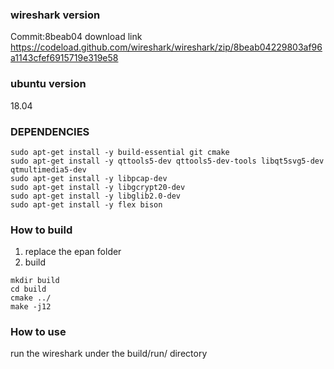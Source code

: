 ### wireshark version 
Commit:8beab04 
download link https://codeload.github.com/wireshark/wireshark/zip/8beab04229803af96a1143cfef6915719e319e58
### ubuntu version
18.04
### DEPENDENCIES
```
sudo apt-get install -y build-essential git cmake 
sudo apt-get install -y qttools5-dev qttools5-dev-tools libqt5svg5-dev qtmultimedia5-dev
sudo apt-get install -y libpcap-dev
sudo apt-get install -y libgcrypt20-dev
sudo apt-get install -y libglib2.0-dev
sudo apt-get install -y flex bison 
```
### How to build
1. replace the epan folder
2. build
```
mkdir build
cd build
cmake ../
make -j12
``` 
### How to use
run the wireshark under the build/run/ directory
